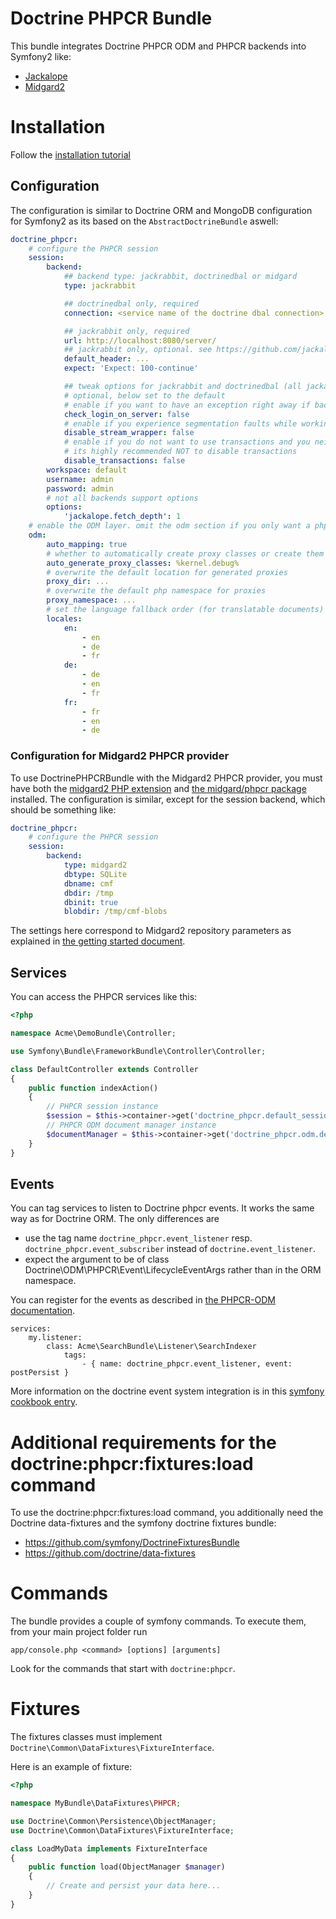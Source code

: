 # Doctrine PHPCR Bundle

This bundle integrates Doctrine PHPCR ODM and PHPCR backends into Symfony2 like:

* [Jackalope](http://jackalope.github.com/)
* [Midgard2](http://midgard-project.org/phpcr/)

# Installation

Follow the [installation tutorial](https://github.com/symfony-cmf/symfony-cmf-docs/blob/master/tutorials/installing-configuring-doctrine-phpcr-odm.rst)


## Configuration

The configuration is similar to Doctrine ORM and MongoDB configuration for Symfony2 as its based
on the `AbstractDoctrineBundle` aswell:

``` yaml
doctrine_phpcr:
    # configure the PHPCR session
    session:
        backend:
            ## backend type: jackrabbit, doctrinedbal or midgard
            type: jackrabbit

            ## doctrinedbal only, required
            connection: <service name of the doctrine dbal connection>

            ## jackrabbit only, required
            url: http://localhost:8080/server/
            ## jackrabbit only, optional. see https://github.com/jackalope/jackalope/blob/master/src/Jackalope/RepositoryFactoryJackrabbit.php
            default_header: ...
            expect: 'Expect: 100-continue'

            ## tweak options for jackrabbit and doctrinedbal (all jackalope versions)
            # optional, below set to the default
            # enable if you want to have an exception right away if backend login fails
            check_login_on_server: false
            # enable if you experience segmentation faults while working with binary data in documents
            disable_stream_wrapper: false
            # enable if you do not want to use transactions and you neither want the odm to automatically use transactions
            # its highly recommended NOT to disable transactions
            disable_transactions: false
        workspace: default
        username: admin
        password: admin
        # not all backends support options
        options:
            'jackalope.fetch_depth': 1
    # enable the ODM layer. omit the odm section if you only want a phpcr session but no odm
    odm:
        auto_mapping: true
        # whether to automatically create proxy classes or create them manually
        auto_generate_proxy_classes: %kernel.debug%
        # overwrite the default location for generated proxies
        proxy_dir: ...
        # overwrite the default php namespace for proxies
        proxy_namespace: ...
        # set the language fallback order (for translatable documents)
        locales:
            en:
                - en
                - de
                - fr
            de:
                - de
                - en
                - fr
            fr:
                - fr
                - en
                - de
```

### Configuration for Midgard2 PHPCR provider

To use DoctrinePHPCRBundle with the Midgard2 PHPCR provider, you must have both the [midgard2 PHP extension](http://midgard-project.org/midgard2/#download) and [the midgard/phpcr package](http://packagist.org/packages/midgard/phpcr) installed. The configuration is similar, except for the session backend, which should be something like:

``` yaml
doctrine_phpcr:
    # configure the PHPCR session
    session:
        backend:
            type: midgard2
            dbtype: SQLite
            dbname: cmf
            dbdir: /tmp
            dbinit: true
            blobdir: /tmp/cmf-blobs
```

The settings here correspond to Midgard2 repository parameters as explained in [the getting started document](http://midgard-project.org/phpcr/#getting_started).

## Services

You can access the PHPCR services like this:

``` php
<?php

namespace Acme\DemoBundle\Controller;

use Symfony\Bundle\FrameworkBundle\Controller\Controller;

class DefaultController extends Controller
{
    public function indexAction()
    {
        // PHPCR session instance
        $session = $this->container->get('doctrine_phpcr.default_session');
        // PHPCR ODM document manager instance
        $documentManager = $this->container->get('doctrine_phpcr.odm.default_document_manager');
    }
}
```

## Events

You can tag services to listen to Doctrine phpcr events. It works the same way
as for Doctrine ORM. The only differences are

* use the tag name ``doctrine_phpcr.event_listener`` resp. ``doctrine_phpcr.event_subscriber`` instead of ``doctrine.event_listener``.
* expect the argument to be of class Doctrine\ODM\PHPCR\Event\LifecycleEventArgs rather than in the ORM namespace.

You can register for the events as described in [the PHPCR-ODM documentation](https://github.com/doctrine/phpcr-odm/).

    services:
        my.listener:
            class: Acme\SearchBundle\Listener\SearchIndexer
                tags:
                    - { name: doctrine_phpcr.event_listener, event: postPersist }

More information on the doctrine event system integration is in this [symfony cookbook entry](http://symfony.com/doc/current/cookbook/doctrine/event_listeners_subscribers.html).

# Additional requirements for the doctrine:phpcr:fixtures:load command

To use the doctrine:phpcr:fixtures:load command, you additionally need the Doctrine
data-fixtures and the symfony doctrine fixtures bundle:
- https://github.com/symfony/DoctrineFixturesBundle
- https://github.com/doctrine/data-fixtures


# Commands

The bundle provides a couple of symfony commands. To execute them, from your
main project folder run

    app/console.php <command> [options] [arguments]

Look for the commands that start with `doctrine:phpcr`.


# Fixtures

The fixtures classes must implement `Doctrine\Common\DataFixtures\FixtureInterface`.

Here is an example of fixture:

``` php
<?php

namespace MyBundle\DataFixtures\PHPCR;

use Doctrine\Common\Persistence\ObjectManager;
use Doctrine\Common\DataFixtures\FixtureInterface;

class LoadMyData implements FixtureInterface
{
    public function load(ObjectManager $manager)
    {
        // Create and persist your data here...
    }
}
```
